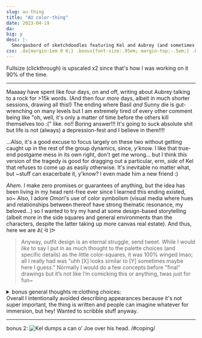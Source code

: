 ```yaml
---
slug: au-thing
title: "AU color-thing"
date: 2023-04-19
da: 
big: y
desc: |-
  Smorgasbord of sketchdoodles featuring Kel and Aubrey (and sometimes other people) at various stages of a noncanonical story.
css: .da{margin:1em 0 0;} .bonus{font-size:.95em; margin-top:-.5em;} .bonus li{margin:.25em 0;} .bonus li ul li{margin-top:0;}
---
```

Fullsize (clickthrough) is upscaled x2 since that's how I was working on it 90% of the time.

----

Maaaay have spent like four days, on and off, writing about Aubrey talking to a rock for >15k words. (And then four *more* days, albeit in much shorter sessions, drawing all this!) The ending where Basil *and* Sunny die is gut-wrenching on many levels but I am extremely tired of every other comment being like "oh, well, it's only a matter of time before the others kill themselves too :(" like. no!! Boring answer!!! It's going to suck absolute shit but life is not (always) a depression-fest and I believe in them!!!!

...Also, it's a good excuse to focus largely on these two without getting caught up in the rest of the group dynamics, since, *y'know.* I like that true-end postgame mess in its own right, don't get me wrong... but I think *this* version of the tragedy is good for dragging out a particular, erm, *side* of Kel that refuses to come up as easily otherwise. It's inevitable no matter what, but ~stuff can exacerbate it, y'know? I even made him a new friend :)

<i>Ahem.</i> I make zero promises or guarantees of anything, but the idea has been living in my head rent-free ever since I learned this ending existed, so~ Also, I adore <i class="omo">Omori</i>'s use of color symbolism (visual media where hues and relationships between thereof have strong thematic resonance, my beloved...) so I wanted to try my hand at some design-based storytelling (albeit more in the side squares and general environments than the characters, despite the latter taking up more canvas real estate). And thus, here we are ᕕ(&nbsp;ᐛ&nbsp;)ᕗ

<blockquote class="da" markdown="1">
Anyway, outfit design is an eternal struggle, send tweet. While I would <em>like</em> to say I put in as much thought to the palette choices (and specific details) as the little color-squares, it was 100% winged lmao; all I really had was “uhh [X] looks similar to [Y] sometimes maybe here I guess.” Normally I would do a few concepts before "final" drawings but it’s not like I’m comicking this or anything, twas just for fun~
</blockquote>

<details><summary>bonus general thoughts re:clothing choices:</summary>
<div class="bonus" markdown="1">
- Timelines are a menace and along with them seasons. For the most part summer's over, though---even if Kel giving me big "teenage boy wearing shorts in the winter" vibes and my general struggling with fashion has them both dressed for warmer days.
- Kel in general is hellbent on not changing; lots of (yellow-)orange, white, and some hints of gray. Stay away from blues/blacks/darks and reds. Very much feels like he never takes off the basketball jersey, but not necessarily the same *exact* getup. Shaves his legs later?
	- Longer hair with ponytail is just because I've seen other people draw him with it and I think it's fun.
- Aubrey has a dark phase but reintroduces color with time. Some sort of jacket+skirt combo seems to have been a mainstay for [a while](https://notabird.site/OMORI_GAME/status/1396360249221685248); the ribbon and red gloves are nearly always obligatory. Unsure if blue, especially dark blue, before the end?
	- After a re-dye, hair is more purple-tinted? Also, it stays long here for recognizability but a trim wouldn't *not* work.
- Hero isn't "onscreen" too much, but when he does he's 1) still looking familiar and 2) in the scene shown in the lineup, should visually "match" Aubrey a lot more than Kel. That particular outfit is ripped shamelessly from the [November calendar art](https://omori.fandom.com/wiki/HERO?file=CalendarProject_%2528November%2529.png#CALENDAR).
</div></details>
Overall I intentionally avoided describing appearances because it's not super important, the thing is written and people can imagine whatever for immersion, but hey! Wanted to scribble stuff anyway.

----

bonus 2:
<img src="{%include url.html%}/assets/img/misc/coping.png" alt="Kel dumps a can o’ Joe over his head. /#coping/"/>